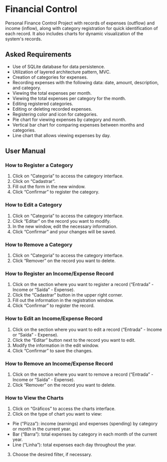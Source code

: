 # Financial Control
Personal Finance Control Project with records of expenses (outflow) and income (inflow), along with category registration for quick identification of each record. It also includes charts for dynamic visualization of the system's records.

## Asked Requirements
* Use of SQLite database for data persistence.
* Utilization of layered architecture pattern, MVC.
* Creation of categories for expenses.
* Recording expenses with the following data: date, amount, description, and category.
* Viewing the total expenses per month.
* Viewing the total expenses per category for the month.
* Editing registered categories.
* Editing or deleting recorded expenses.
* Registering color and icon for categories.
* Pie chart for viewing expenses by category and month.
* Vertical bar chart for comparing expenses between months and categories.
* Line chart that allows viewing expenses by day.

## User Manual
### How to Register a Category
1. Click on “Categoria” to access the category interface.
2. Click on “Cadastrar”.
3. Fill out the form in the new window.
4. Click “Confirmar” to register the category.

### How to Edit a Category
1. Click on “Categoria” to access the category interface.
2. Click “Editar” on the record you want to modify.
3. In the new window, edit the necessary information.
4. Click “Confirmar” and your changes will be saved.

### How to Remove a Category
1. Click on “Categoria” to access the category interface.
2. Click “Remover” on the record you want to delete.

### How to Register an Income/Expense Record
1. Click on the section where you want to register a record (“Entrada” - Income or “Saída” - Expense).
2. Click the “Cadastrar” button in the upper right corner.
3. Fill out the information in the registration window.
4. Click “Confirmar” to register the record.

### How to Edit an Income/Expense Record
1. Click on the section where you want to edit a record (“Entrada” - Income or “Saída” - Expense).
2. Click the “Editar” button next to the record you want to edit.
3. Modify the information in the edit window.
4. Click “Confirmar” to save the changes.

### How to Remove an Income/Expense Record
1. Click on the section where you want to remove a record (“Entrada” - Income or “Saída” - Expense).
2. Click “Remover” on the record you want to delete.


### How to View the Charts
1. Click on “Gráficos” to access the charts interface.
2. Click on the type of chart you want to view:
  - Pie (“Pizza”): income (earnings) and expenses (spending) by category or month in the current year.
  - Bar (“Barra”): total expenses by category in each month of the current year.
  - Line (“Linha”): total expenses each day throughout the year.
3. Choose the desired filter, if necessary.
